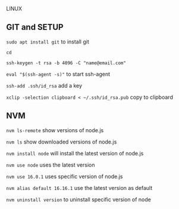 LINUX
## GIT and SETUP
`sudo apt install git` to install git

`cd`

`ssh-keygen -t rsa -b 4096 -C "name@email.com"`

`eval "$(ssh-agent -s)"` to start ssh-agent

`ssh-add .ssh/id_rsa` add a key

`xclip -selection clipboard < ~/.ssh/id_rsa.pub` copy to clipboard





## NVM
`nvm ls-remote` show versions of node.js

`nvm ls` show downloaded versions of node.js

`nvm install node` will install the latest version of node.js

`nvm use node` uses the latest version

`nvm use 16.0.1` uses specific version of node.js

`nvm alias default 16.16.1` use the latest version as default

`nvm uninstall version` to uninstall specific version of node


